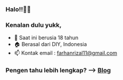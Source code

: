 ### Halo!!👋👋
### Kenalan dulu yukk,

- 📆 Saat ini berusia 18 tahun
- 🏠 Berasal dari DIY, Indonesia
- 📫 Kontak email : farhanrizal11@gmail.com

### Pengen tahu lebih lengkap? --> [Blog](https://farhanrizal1103.web.ugm.ac.id/)

